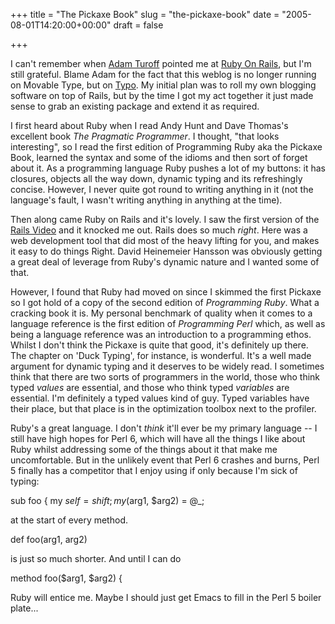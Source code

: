 +++
title = "The Pickaxe Book"
slug = "the-pickaxe-book"
date = "2005-08-01T14:20:00+00:00"
draft = false

+++

I can't remember when [Adam Turoff](http://use.perl.org/~ziggy/journal/) pointed me at [Ruby On Rails](http://www.rubyonrails.com/), but I'm still grateful. Blame Adam for the fact that this weblog is no longer running on Movable Type, but on [Typo](http://typo.leetsoft.com/trac/). My initial plan was to roll my own blogging software on top of Rails, but by the time I got my act together it just made sense to grab an existing package and extend it as required.

I first heard about Ruby when I read Andy Hunt and Dave Thomas's excellent book <cite asin="020161622X">The Pragmatic Programmer</cite>. I thought, "that looks interesting", so I read the first edition of Programming Ruby aka the Pickaxe Book, learned the syntax and some of the idioms and then sort of forget about it. As a programming language Ruby pushes a lot of my buttons: it has closures, objects all the way down, dynamic typing and its refreshingly concise. However, I never quite got round to writing anything in it (not the language's fault, I wasn't writing anything in anything at the time).

Then along came Ruby on Rails and it's lovely. I saw the first version of the [Rails Video](http://media.nextangle.com/rails/rails_setup.mov) and it knocked me out. Rails does so much *right*. Here was a web development tool that did most of the heavy lifting for you, and makes it easy to do things Right. David Heinemeier Hansson was obviously getting a great deal of leverage from Ruby's dynamic nature and I wanted some of that.

However, I found that Ruby had moved on since I skimmed the first Pickaxe so I got hold of a copy of the second edition of <cite asin="0974514055">Programming Ruby</cite>. What a cracking book it is. My personal benchmark of quality when it comes to a language reference is the first edition of <cite>Programming Perl</cite> which, as well as being a language reference was an introduction to a programming ethos. Whilst I don't think the Pickaxe is quite that good, it's definitely up there. The chapter on 'Duck Typing', for instance, is wonderful. It's a well made argument for dynamic typing and it deserves to be widely read. I sometimes think that there are two sorts of programmers in the world, those who think typed *values* are essential, and those who think typed *variables* are essential. I'm definitely a typed values kind of guy. Typed variables have their place, but that place is in the optimization toolbox next to the profiler.

Ruby's a great language. I don't *think* it'll ever be my primary language -- I still have high hopes for Perl 6, which will have all the things I like about Ruby whilst addressing some of the things about it that make me uncomfortable. But in the unlikely event that Perl 6 crashes and burns, Perl 5 finally has a competitor that I enjoy using if only because I'm sick of typing:

sub foo {
my $self = shift;
my($arg1, $arg2) = @\_;

at the start of every method.

def foo(arg1, arg2)

is just so much shorter. And until I can do

method foo($arg1, $arg2) {

Ruby will entice me. Maybe I should just get Emacs to fill in the Perl 5 boiler plate...
